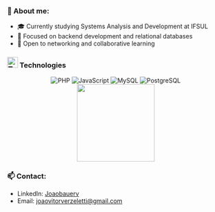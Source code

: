 
<h3>🧠 About me:</h3>

- 🎓 Currently studying Systems Analysis and Development at IFSUL
- 💾 Focused on backend development and relational databases
- 🤝 Open to networking and collaborative learning



<h3> 
<img src="https://raw.githubusercontent.com/Tarikul-Islam-Anik/Animated-Fluent-Emojis/master/Emojis/People/Technologist.png" alt="Technologist" width="25" height="25" /> Technologies
</h3> 

<div align="center"> <img src="https://img.shields.io/badge/PHP-24273a?style=for-the-badge&logo=php&logoColor=8892be" alt="PHP"> 
<img src="https://img.shields.io/badge/JavaScript-24273a?style=for-the-badge&logo=javascript&logoColor=F7DF1E" alt="JavaScript"> 
<img src="https://img.shields.io/badge/MySQL-24273a?style=for-the-badge&logo=mysql&logoColor=e69f2e" alt="MySQL"> 
<img src="https://img.shields.io/badge/PostgreSQL-24273a?style=for-the-badge&logo=postgresql&logoColor=336791" alt="PostgreSQL"> 
</div> 

<div align="center">
  <img height="180em" src="https://github-readme-stats.vercel.app/api/top-langs/?username=joaobauerv&layout=compact&langs_count=7&theme=github_dark"/>
</div>

<h3>📫 Contact:</h3>

- LinkedIn: [Joaobauerv](https://linkedin.com/in/joaobauerv)
- Email: joaovitorverzeletti@gmail.com
